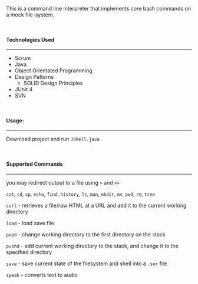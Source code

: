 

This is a command line interpreter that implements core bash commands on a mock file-system.

<br/>

#### Technologies Used

<hr/>

- Scrum
- Java
- Object Orientated Programming
- Design Patterns
  - SOLID Design Principles
- JUnit 4
- SVN

<br/>

#### Usage:

<hr/>

Download project and run `JShell.java`

<br/>

#### Supported Commands

<hr/>

you may redirect output to a file using `>` and `>>`

`cat`, `cd`, `cp`, `echo`, `find`, `history`, `ls`, `man`, `mkdir`, `mv`, `pwd`, `rm`, `tree` 

`curl` -   retrieves a file/raw HTML at a URL and add it to the current working directory

`load` - load save file

`popd` - change working directory to the first directory on the stack

`pushd` - add current working directory to the stack, and change it to the specified directory

`save` - save current state of the filesystem and shell into a `.ser` file

`speak` - converts text to audio

<br>

<br/>